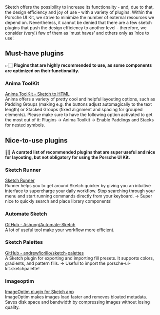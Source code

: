 Sketch offers the possibility to increase its functionality - and, due to that, the design efficiency and joy of use - with a variety of plugins. Within the Porsche UI Kit, we strive to minimize the number of external resources we depend on. Nevertheless, it cannot be denied that there are a few sketch plugins that push the design efficiency to another level - therefore, we consider (very!) few of them as 'must haves' and others only as ’nice to use'.  
  
## Must-have plugins  
  
👉🏻 **Plugins that are highly recommended to use, as some components are optimized on their functionality.**  
  
### Anima ToolKit  
[Anima ToolKit - Sketch to HTML](https://www.animaapp.com)  
Anima offers a variety of pretty cool and helpful layouting options, such as Padding Groups (making e.g. the buttons adjust automagically to the text length) or Stacked Groups (fixed alignment and spacing for grouped elements).
Please make sure to have the following option activated to get the most out of it: Plugins → Anima Toolkit → Enable Paddings and Stacks for nested symbols.

## Nice-to-use plugins  
  
✌🏻 **A curated list of recommended plugins that are super useful and nice for layouting, but not obligatory for using the Porsche UI Kit.**  
  
### Sketch Runner  
[Sketch Runner](https://sketchrunner.com/)  
Runner helps you to get around Sketch quicker by giving you an intuitive interface to supercharge your daily workflow. Stop searching through your menu and start running commands directly from your keyboard.
→ Super nice to quickly search and place library components!  
  
### Automate Sketch  
[GitHub - Ashung/Automate-Sketch](https://github.com/Ashung/Automate-Sketch)  
A lot of useful tool make your workflow more efficient.  
  
### Sketch Palettes  
[GitHub - andrewfiorillo/sketch-palettes](https://github.com/andrewfiorillo/sketch-palettes)  
A Sketch plugin for exporting and importing fill presets. It supports colors, gradients, and pattern fills.
→ Useful to import the porsche-ui-kit.sketchpalette!  
  
### Imageoptim  
[ImageOptim plugin for Sketch app](https://imageoptim.com/sketch)  
ImageOptim makes images load faster and removes bloated metadata. Saves disk space and bandwidth by compressing images without losing quality.
